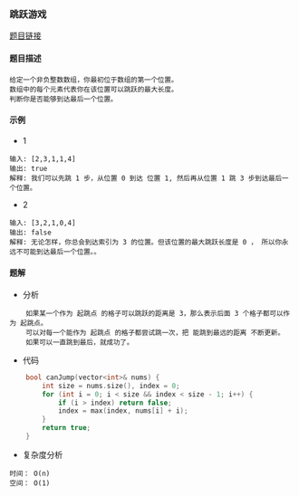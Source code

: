 ### 跳跃游戏

<a href="https://leetcode-cn.com/problems/jump-game/">题目链接</a>

#### 题目描述

```
给定一个非负整数数组，你最初位于数组的第一个位置。
数组中的每个元素代表你在该位置可以跳跃的最大长度。
判断你是否能够到达最后一个位置。
```

#### 示例

+ 1

```
输入: [2,3,1,1,4]
输出: true
解释: 我们可以先跳 1 步，从位置 0 到达 位置 1, 然后再从位置 1 跳 3 步到达最后一个位置。
```

+ 2

```
输入: [3,2,1,0,4]
输出: false
解释: 无论怎样，你总会到达索引为 3 的位置。但该位置的最大跳跃长度是 0 ， 所以你永远不可能到达最后一个位置。。
```

#### 题解

+ 分析

```
	如果某一个作为 起跳点 的格子可以跳跃的距离是 3，那么表示后面 3 个格子都可以作为 起跳点。
	可以对每一个能作为 起跳点 的格子都尝试跳一次，把 能跳到最远的距离 不断更新。
	如果可以一直跳到最后，就成功了。
```

+ 代码

```c++
    bool canJump(vector<int>& nums) {
        int size = nums.size(), index = 0;
        for (int i = 0; i < size && index < size - 1; i++) {
            if (i > index) return false;
            index = max(index, nums[i] + i);
        }
        return true; 
    }
```

+ 复杂度分析

````
时间： O(n)
空间： O(1)
````


